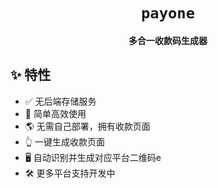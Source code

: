 <div align="center">

# `payone`

**多合一收款码生成器**

</div>


## ✨ 特性

- ✅ 无后端存储服务
- 🔴 简单高效使用
- 🌎️ 无需自己部署，拥有收款页面
- 👆 一键生成收款页面
- 🖥️ 自动识别并生成对应平台二维码e
- 🛠 更多平台支持开发中


